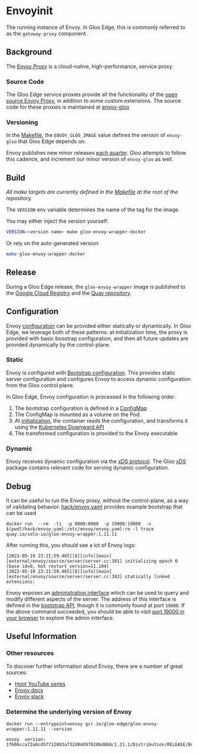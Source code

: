 # Envoyinit

The running instance of Envoy. In Gloo Edge, this is commonly referred to as the `gateway-proxy` component.

## Background

The [Envoy Proxy](https://www.envoyproxy.io/) is a cloud-native, high-performance, service proxy. 

### Source Code

The Gloo Edge service proxies provide all the functionality of the [open source Envoy Proxy](https://github.com/solo-io/envoy-gloo), in addition to some custom extensions. The source code for these proxies is maintained at [envoy-gloo](https://github.com/solo-io/envoy-gloo)

### Versioning

In the [Makefile](../../Makefile), the `ENVOY_GLOO_IMAGE` value defines the version of `envoy-gloo` that Gloo Edge depends on.

Envoy publishes new minor releases [each quarter](https://www.envoyproxy.io/docs/envoy/latest/version_history/version_history#). Gloo attempts to follow this cadence, and increment our minor version of `envoy-gloo` as well.

## Build

*All make targets are currently defined in the [Makefile](../../Makefile) at the root of the repository.*

The `VERSION` env variable determines the name of the tag for the image.

You may either inject the version yourself:
```bash
VERSION=<version name> make gloo-envoy-wrapper-docker
```

Or rely on the auto-generated version:
```bash
make gloo-envoy-wrapper-docker
```

## Release

During a Gloo Edge release, the `gloo-envoy-wrapper` image is published to the [Google Cloud Registry](https://console.cloud.google.com/gcr/images/gloo-edge/GLOBAL) and the [Quay repository](https://quay.io/repository/solo-io/gloo-envoy-wrapper).

## Configuration

Envoy [configuration](https://www.envoyproxy.io/docs/envoy/latest/configuration/configuration) can be provided either statically or dynamically. In Gloo Edge, we leverage both of these patterns: at initialization time, the proxy is provided with basic boostrap configuration, and then all future updates are provided dynamically by the control-plane.

### Static

Envoy is configured with [Bootstrap configuration](https://www.envoyproxy.io/docs/envoy/latest/configuration/overview/bootstrap). This provides static server configuration and configures Envoy to access dynamic configuration from the Gloo control plane.

In Gloo Edge, Envoy configuration is processed in the following order:

1. The bootstrap configuration is defined in a [ConfigMap](https://github.com/solo-io/gloo/blob/master/install/helm/gloo/templates/9-gateway-proxy-configmap.yaml)
2. The ConfigMap is mounted as a volume on the Pod.
3. At [initialization](./cmd/main.go), the container reads the configuration, and transforms it using the [Kubernetes Downward API](https://kubernetes.io/docs/tasks/inject-data-application/downward-api-volume-expose-pod-information/#the-downward-api)
4. The transformed configuration is provided to the Envoy executable

### Dynamic

Envoy receives dynamic configuration via the [xDS protocol](https://www.envoyproxy.io/docs/envoy/latest/api-docs/xds_protocol#xds-protocol). The Gloo [xDS](https://github.com/solo-io/gloo/tree/master/projects/gloo/pkg/xds) package contains relevant code for serving dynamic configuration.

## Debug

It can be useful to run the Envoy proxy, without the control-plane, as a way of validating behavior. [hack/envoy.yaml](./hack/envoy.yaml) provides example bootstrap that can be used

`docker run 
    --rm 
    -ti 
    -p 8000:8000 
    -p 19000:19000 
    -v $(pwd)/hack/envoy.yaml:/etc/envoy/envoy.yaml:ro
    -l trace 
    quay.io/solo-io/gloo-envoy-wrapper:1.11.11
`

After running this, you should see a lot of Envoy logs:
```text
[2022-05-19 23:21:59.465][8][info][main] [external/envoy/source/server/server.cc:381] initializing epoch 0 (base id=0, hot restart version=11.104)
[2022-05-19 23:21:59.465][8][info][main] [external/envoy/source/server/server.cc:383] statically linked extensions:
```

Envoy exposes an [administration interface](https://www.envoyproxy.io/docs/envoy/latest/operations/admin) which can be used to query and modify different aspects of the server. The address of this interface is defined in the [bootstrap API](https://www.envoyproxy.io/docs/envoy/latest/api-v3/config/bootstrap/v3/bootstrap.proto#envoy-v3-api-msg-config-bootstrap-v3-admin), though it is commonly found at port `19000`. 
If the above command succeeded, you should be able to visit [port 19000 in your browser](http://localhost:19000/) to explore the admin interface.


## Useful Information

### Other resources

To discover further information about Envoy, there are a number of great sources:
 - [Hoot YouTube series](https://www.youtube.com/watch?v=KsO4pw4tEGA)
 - [Envoy docs](https://www.envoyproxy.io/docs.html)
 - [Envoy slack](https://envoyproxy.io/slack)

### Determine the underlying version of Envoy
`docker run --entrypoint=envoy gcr.io/gloo-edge/gloo-envoy-wrapper:1.11.11 --version`

```text
envoy  version: 1f606cca72a8cd5f712803a732d0dd97828bd860/1.21.1/Distribution/RELEASE/BoringSSL
```


